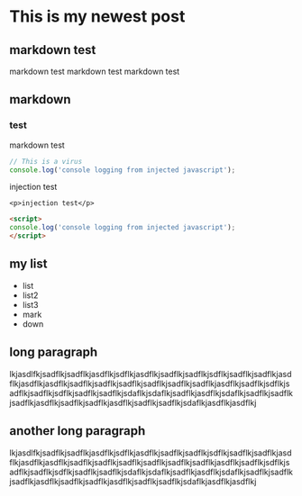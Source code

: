# This is my newest post
## markdown test
markdown test markdown test markdown test

## markdown
### test
markdown test

```javascript
// This is a virus
console.log('console logging from injected javascript');
```
<script>
console.log('console logging from injected javascript');
</script>

<p>injection test</p>

`<p>injection test</p>`

```html
<script>
console.log('console logging from injected javascript');
</script>
```

## my list
- list
- list2
- list3
- mark
- down

## long paragraph
lkjasdlfkjsadflkjsadflkjasdflkjsdflkjasdflkjsadflkjsadflkjsdflkjsadflkjsadflkjasdflkjasdflkjasdflkjsadflkjsadflkjsadflkjsadflkjsadflkjsadflkjasdflkjsadflkjsdflkjsadflkjsadflkjsdflkjsadflkjsadflkjsdaflkjsdaflkjsadflkjasdflkjsdaflkjsadflkjsadflkjsadflkjasdflkjsadflkjsadflkjasdflkjsadflkjsadflkjsdaflkjasdflkjasdflkj

## another long paragraph
lkjasdlfkjsadflkjsadflkjasdflkjsdflkjasdflkjsadflkjsadflkjsdflkjsadflkjsadflkjasdflkjasdflkjasdflkjsadflkjsadflkjsadflkjsadflkjsadflkjsadflkjasdflkjsadflkjsdflkjsadflkjsadflkjsdflkjsadflkjsadflkjsdaflkjsdaflkjsadflkjasdflkjsdaflkjsadflkjsadflkjsadflkjasdflkjsadflkjsadflkjasdflkjsadflkjsadflkjsdaflkjasdflkjasdflkj
